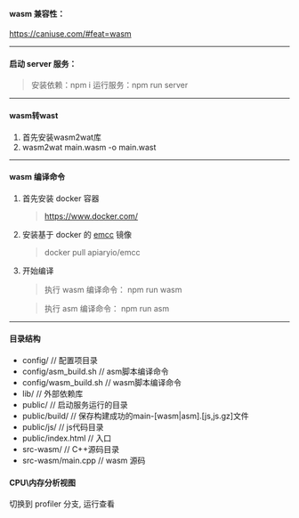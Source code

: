 
#### wasm 兼容性：

https://caniuse.com/#feat=wasm

-----------------------
#### 启动 server 服务：

> 安装依赖：npm i 
> 运行服务：npm run server

---------------------

#### wasm转wast
1. 首先安装wasm2wat库
2. wasm2wat main.wasm -o main.wast 

----------------------

#### wasm 编译命令

1. 首先安装 docker 容器
    > https://www.docker.com/
2. 安装基于 docker 的 [emcc](https://hub.docker.com/r/apiaryio/emcc) 镜像
    > docker pull apiaryio/emcc
3. 开始编译   
    > 执行 wasm 编译命令： npm run wasm

    > 执行 asm  编译命令： npm run asm

------------------------

#### 目录结构
- config/              // 配置项目录
- config/asm_build.sh  // asm脚本编译命令
- config/wasm_build.sh // wasm脚本编译命令
- lib/                 // 外部依赖库
- public/              // 启动服务运行的目录
- public/build/        // 保存构建成功的main-[wasm|asm].[js,js.gz]文件
- public/js/           // js代码目录
- public/index.html    // 入口
- src-wasm/            // C++源码目录
- src-wasm/main.cpp    // wasm 源码 

#### CPU\内存分析视图

切换到 profiler 分支, 运行查看